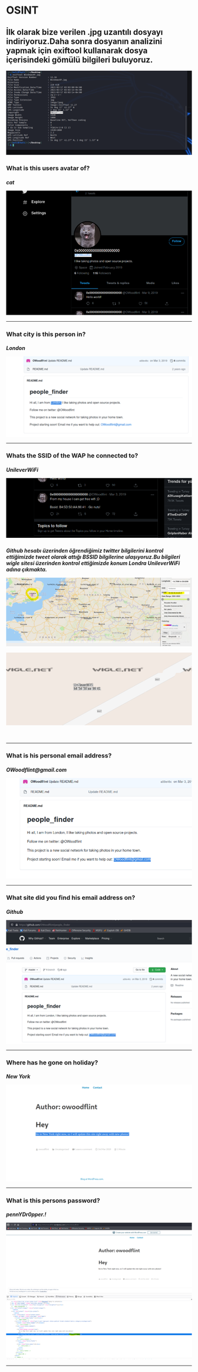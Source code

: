 # OSINT 


## İlk olarak bize verilen .jpg uzantılı dosyayı indiriyoruz.Daha sonra dosyanın analizini yapmak için exiftool kullanarak dosya içerisindeki gömülü bilgileri buluyoruz.

![](https://raw.githubusercontent.com/cagatayceyhan/terminal_Img/main/os1.PNG)


<h3> What is this users avatar of?

<h5>cat

![](https://raw.githubusercontent.com/cagatayceyhan/terminal_Img/main/os2.PNG)

----------------------------------------------

<h3>What city is this person in?

<h5>London

![](https://raw.githubusercontent.com/cagatayceyhan/terminal_Img/main/os3.PNG)




----------------------------------------------

<h3>Whats the SSID of the WAP he connected to?

<h5>UnileverWiFi

![](https://raw.githubusercontent.com/cagatayceyhan/terminal_Img/main/os4.1.PNG)

<h5>Github hesabı üzerinden öğrendiğimiz twitter bilgilerini kontrol ettiğimizde  tweet olarak attığı BSSID bilgilerine ulaşıyoruz.Bu bilgileri wigle sitesi üzerinden kontrol ettiğimizde konum Londra UnileverWiFi adına çıkmakta.

![](https://raw.githubusercontent.com/cagatayceyhan/terminal_Img/main/os4.2.PNG)

![](https://raw.githubusercontent.com/cagatayceyhan/terminal_Img/main/os4.3.PNG)

![]()

----------------------------------------------

<h3>What is his personal email address?

<h5>OWoodflint@gmail.com

![](https://raw.githubusercontent.com/cagatayceyhan/terminal_Img/main/os5.PNG)

----------------------------------------------

<h3>What site did you find his email address on?


<h5>Github

![](https://raw.githubusercontent.com/cagatayceyhan/terminal_Img/main/os6.PNG)

----------------------------------------------

<h3>Where has he gone on holiday?

<h5>New York

![](https://raw.githubusercontent.com/cagatayceyhan/terminal_Img/main/os7.PNG)

----------------------------------------------

<h3>What is this persons password?

<h5>pennYDr0pper.!

![](https://raw.githubusercontent.com/cagatayceyhan/terminal_Img/main/os8.PNG)

----------------------------------------------